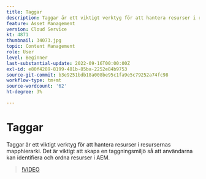 ```yaml
---
title: Taggar
description: Taggar är ett viktigt verktyg för att hantera resurser i resursernas mapphierarki. Det är viktigt att skapa en taggningsmiljö så att användarna kan identifiera och ordna resurser i AEM.
feature: Asset Management
version: Cloud Service
kt: 4871
thumbnail: 34073.jpg
topic: Content Management
role: User
level: Beginner
last-substantial-update: 2022-09-16T00:00:00Z
exl-id: e80f4289-8199-481b-85ba-2252e84b9753
source-git-commit: b3e9251bdb18a008be95c1fa9e5c79252a74fc98
workflow-type: tm+mt
source-wordcount: '62'
ht-degree: 3%

---
```


# Taggar

Taggar är ett viktigt verktyg för att hantera resurser i resursernas mapphierarki. Det är viktigt att skapa en taggningsmiljö så att användarna kan identifiera och ordna resurser i AEM.

>[!VIDEO](https://video.tv.adobe.com/v/34073?quality=12&learn=on)
